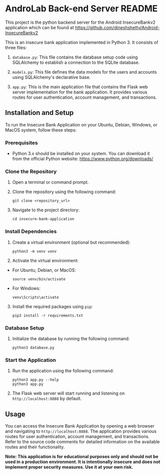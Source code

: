 AndroLab Back-end Server README
==========

This project is the python backend server for the Android InsecureBankv2 application which can be found at https://github.com/dineshshetty/Android-InsecureBankv2


This is an insecure bank application implemented in Python 3. It consists of three files:

1. `database.py`: This file contains the database setup code using SQLAlchemy to establish a connection to the SQLite database.

2. `models.py`: This file defines the data models for the users and accounts using SQLAlchemy's declarative base.

3. `app.py`: This is the main application file that contains the Flask web server implementation for the bank application. It provides various routes for user authentication, account management, and transactions.

## Installation and Setup

To run the Insecure Bank Application on your Ubuntu, Debian, Windows, or MacOS system, follow these steps:

### Prerequisites

- Python 3.x should be installed on your system. You can download it from the official Python website: https://www.python.org/downloads/

### Clone the Repository

1. Open a terminal or command prompt.

2. Clone the repository using the following command:
	```
	git clone <repository_url>
	```

3. Navigate to the project directory:
	```
	cd insecure-bank-application
	```


### Install Dependencies

1. Create a virtual environment (optional but recommended):
	```
	python3 -m venv venv
	```

2. Activate the virtual environment:
- For Ubuntu, Debian, or MacOS:
  ```
  source venv/bin/activate
  ```
- For Windows:
  ```
  venv\Scripts\activate
  ```

3. Install the required packages using `pip`:
	```
	pip3 install -r requirements.txt
	```


### Database Setup

1. Initialize the database by running the following command:
	```
	python3 database.py
	```


### Start the Application

1. Run the application using the following command:
	```
	python3 app.py --help
	python3 app.py
	```


2. The Flask web server will start running and listening on `http://localhost:8888` by default.

## Usage

You can access the Insecure Bank Application by opening a web browser and navigating to `http://localhost:8888`. The application provides various routes for user authentication, account management, and transactions. Refer to the source code comments for detailed information on the available routes and their functionality.

**Note: This application is for educational purposes only and should not be used in a production environment. It is intentionally insecure and does not implement proper security measures. Use it at your own risk.**

